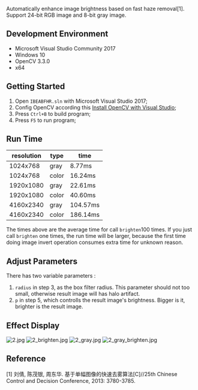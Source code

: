 Automatically enhance image brightness based on fast haze removal[1]. Support 24-bit RGB image and 8-bit gray image.

## Development Environment

+ Microsoft Visual Studio Community 2017
+ Windows 10
+ OpenCV 3.3.0
+ x64

## Getting Started

1. Open `IBEABFHR.sln` with Microsoft Visual Studio 2017;
2. Config OpenCV according this [Install OpenCV with Visual Studio](https://www.opencv-srf.com/2017/11/install-opencv-with-visual-studio.html);
3. Press `Ctrl+B` to build program;
4. Press `F5` to run program;

## Run Time
resolution | type | time
---|---|---
1024x768 | gray | 8.77ms
1024x768 | color | 16.24ms
1920x1080 | gray | 22.61ms
1920x1080 | color | 40.60ms
4160x2340 | gray | 104.57ms
4160x2340 | color | 186.14ms

The times above are the average time for call `brighten`100  times. If you just call `brighten` one times, the run time will be larger, because the first time doing image invert operation consumes extra time for unknown reason.

## Adjust Parameters

There has two variable parameters :

1. `radius` in step 3, as the box filter radius. This parameter should not too small, otherwise result image will has halo artifact.
2. `p` in step 5, which controlls the result image's brightness. Bigger is it, brighter is the result image.

## Effect Display
![2.jpg](https://github.com/rzwm/IBEABFHR/raw/master/images/2.jpg)
![2_brighten.jpg](https://github.com/rzwm/IBEABFHR/raw/master/images/2_brighten.jpg)
![2_gray.jpg](https://github.com/rzwm/IBEABFHR/raw/master/images/2_gray.jpg)
![2_gray_brighten.jpg](https://github.com/rzwm/IBEABFHR/raw/master/images/2_gray_brighten.jpg)

## Reference

[1] 刘倩, 陈茂银, 周东华. 基于单幅图像的快速去雾算法[C]//25th Chinese Control and Decision Conference, 2013: 3780-3785. 
